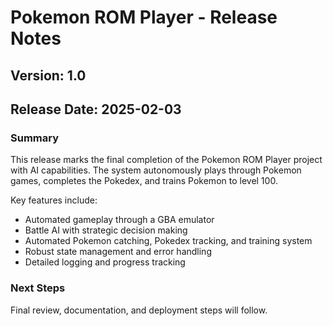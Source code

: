 # Pokemon ROM Player - Release Notes

## Version: 1.0
## Release Date: 2025-02-03

### Summary
This release marks the final completion of the Pokemon ROM Player project with AI capabilities. The system autonomously plays through Pokemon games, completes the Pokedex, and trains Pokemon to level 100.

Key features include:
- Automated gameplay through a GBA emulator
- Battle AI with strategic decision making
- Automated Pokemon catching, Pokedex tracking, and training system
- Robust state management and error handling
- Detailed logging and progress tracking

### Next Steps
Final review, documentation, and deployment steps will follow. 